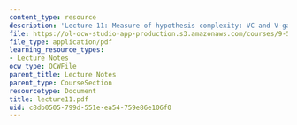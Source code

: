 ```yaml
---
content_type: resource
description: 'Lecture 11: Measure of hypothesis complexity: VC and V-gamma dimensions.'
file: https://ol-ocw-studio-app-production.s3.amazonaws.com/courses/9-520-statistical-learning-theory-and-applications-spring-2003/c8db0505799d551eea54759e86e106f0_lecture11.pdf
file_type: application/pdf
learning_resource_types:
- Lecture Notes
ocw_type: OCWFile
parent_title: Lecture Notes
parent_type: CourseSection
resourcetype: Document
title: lecture11.pdf
uid: c8db0505-799d-551e-ea54-759e86e106f0
---
```

